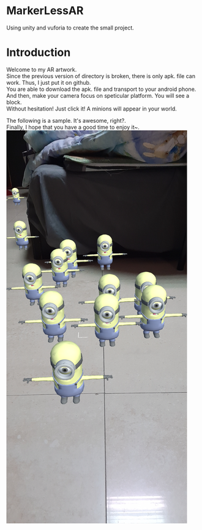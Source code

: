 # MarkerLessAR
Using unity and vuforia to create the small project.

# Introduction
Welcome to my AR artwork.<br>
Since the previous version of directory is broken, there is only apk. file can work. Thus, I just put it on github.<br>
You are able to download the apk. file and transport to your android phone.<br>
And then, make your camera focus on speticular platform. You will see a block.<br>
Without hesitation! Just click it! A minions will appear in your world.<br>
 
The following is a sample. It's awesome, right?.<br>
Finally, I hope that you have a good time to enjoy it~.<br>
![image](https://github.com/jackson09255921/MarkerLessAR/blob/main/Picture/Screenshot_20220916-233545_NEW_MarkerLess.jpg)<br>
